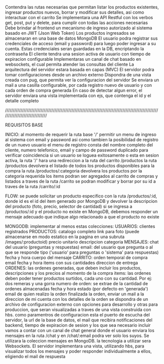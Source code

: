 Contendra las rutas necesarias que permitan listar los productos existentes, ingresar productos nuevos, borrar y modificar sus detalles, asi como interactuar con el carrito
Se implementara una API Restful con los verbos get, post, put y delete, para cumplir con todas las acciones necesarias
Debe brindar al frontend un mecanismo de ingreso autorizado al sistema basado en JWT (Json Web Token)
Los productos ingresados se almacenaran en una base de datos MongoDB
El usuario podra registrar sus credenciales de acceso (email y password) para luego poder ingresar a su cuenta. Estas credenciales seran guardadas en la DB, encriptando la contraseña
El cliente tendra una sesion activa de usuario con tiempo de expiracion configurable
Implementaras un canal de chat basado en websockets, el cual permita atender las consultas del cliente
La arquitectura del servidor estara basada en capas (MVC)
El servidor podra tomar configuraciones desde un archivo externo
Dispondra de una vista creada con pug, que permita ver la configuracion del servidor
Se enviara un mail a una casilla configurable, por cada registro nuevo de usuario y con cada orden de compra generada
En caso de detectar algun error, el servidor enviara una vista implementada con ejs, que contenga el id y el detalle completo

//////////////////////////////////////////////////////////////////////////////////////////////////////////////////////////////

REQUISITOS BASE

INICIO: al momento de requerir la ruta base '/'
    permitir un menu de ingreso al sistema con email y password asi como tambien la posibilidad de registro de un nuevo usuario
    el menu de registro consta del nombre completo del cliente, numero telefonico, email y campo de password duplicado para verificar coincidencia
    si un usuario se loguea exitosamente o esta en sesion activa, la ruta '/' hara una redireccion a la ruta del carrito /productos
    la ruta /productos devolvera el listado de todos los productos disponibles para la compra
    la ruta /productos/:categoria devolvera los productos por la categoria requerida
    los items podran ser agregados al carrito de compras y listados a traves de la ruta /carrito
    se podran modificar y borrar por su id a traves de la ruta /carrito/:id

FLOW: se puede solicitar un producto especifico con la ruta /productos/:id, donde id es el id del item generado por MongoDB y devolver la descripcion del producto (foto, precio, selector de cantidad)
    si se ingresa a /productos/:id y el producto no existe en MongoDB, debemos responder un mensaje adecuado que indique algo relacionado a que el producto no existe

MONGODB: implementar al menos estas colecciones:
    USUARIOS: clientes registrados
    PRODUCTOS: catalogo completo
        link para foto (puede almacenarse en modo estatico en la pagina en una subruta /images/:productoid)
        precio unitario descripcion
        categoria
    MENSAJES: chat del usuario (preguntas y respuestas)
        email: del usuario que pregunta o al que se responde
        tipo ('usuario' para preguntas o 'sistema' para respuestas)
        fecha y hora
        cuerpo del mensaje
    CARRITO: orden temporal de compra
        email
        fecha y hora
        items con sus cantidades
        direccion de entrega
    ORDENES: las ordenes generadas, que deben incluir los productos, descripciones y los precios al momento de la compra
        items: las ordenes deben poder tener productos surtidos, cada uno con su cantidad. Por ej: dos remeras y una gorra
        numero de orden: se extrae de la cantidad de ordenes almacenadas
        fecha y hora
        estado (por defecto en 'generada')
        email de quien realizo la orden
        finalizada la orden, enviar un mail a la direccion de mi cuenta con los detalles de la orden
        se dispondra de un archivo de configuracion externo con opciones para desarrollo y otras para produccion, que seran visualizadas a traves de una vista construida con hbs. como paramentros de configuracion esta el puerto de escucha del servidor, la url de la base de datos, el mail que recibira notificaciones del backend, tiempo de expiracion de sesion y los que sea necesario incluir
        vamos a contar con un canal de chat general donde el usuario enviara los mensajes en la ruta /chat y en /chat/:email podra ver solo los suyos. Se utilizara la coleccion mensajes en MongoDB. la tecnologia a utilizar sera Websockets. El servidor implementara una vista, utilizando hbs, para visualizar todos los mensajes y poder responder individualmente a ellos, eligiendo el mail de respuesta
